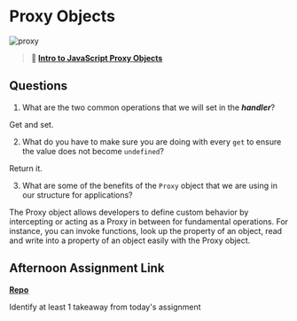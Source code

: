 # Proxy Objects

![proxy](https://bcw.blob.core.windows.net/public/img/journals/5120113092091727)

> **📖 [Intro to JavaScript Proxy Objects](https://codeworksacademy.com/fs-student-guide/resources/wk3/03-Proxies)**

## Questions

1. What are the two common operations that we will set in the ***handler***?

Get and set.

2. What do you have to make sure you are doing with every `get` to ensure the value does not become `undefined`?

Return it.

3. What are some of the benefits of the `Proxy` object that we are using in our structure for applications?

The Proxy object allows developers to define custom behavior by intercepting or acting as a Proxy in between for fundamental operations. For instance, you can invoke functions, look up the property of an object, read and write into a property of an object easily with the Proxy object. 

## Afternoon Assignment Link

**[Repo](https://anastasiiashaynyuk.github.io/Gregslist/)**

Identify at least 1 takeaway from today's assignment


